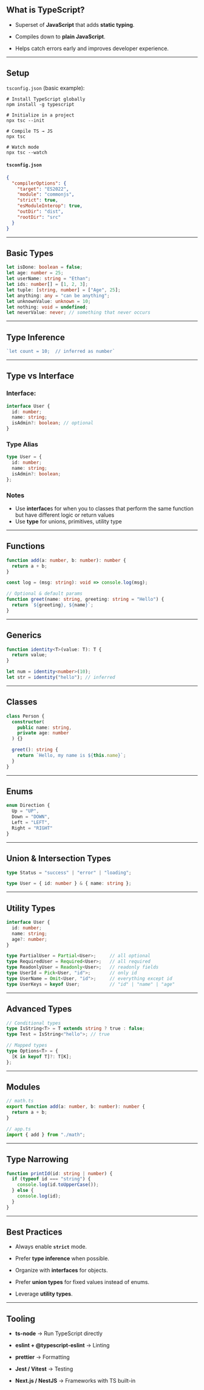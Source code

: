 ## What is TypeScript?

- Superset of **JavaScript** that adds **static typing**.
    
- Compiles down to **plain JavaScript**.
    
- Helps catch errors early and improves developer experience.
    

---

## Setup

`tsconfig.json` (basic example):
``` shell
# Install TypeScript globally
npm install -g typescript

# Initialize in a project
npx tsc --init

# Compile TS → JS
npx tsc

# Watch mode
npx tsc --watch

```

#### ```tsconfig.json ```

```json
{
  "compilerOptions": {
    "target": "ES2022",
    "module": "commonjs",
    "strict": true,
    "esModuleInterop": true,
    "outDir": "dist",
    "rootDir": "src"
  }
}

```

---

## Basic Types

```ts 
let isDone: boolean = false;
let age: number = 25;
let userName: string = "Ethan";
let ids: number[] = [1, 2, 3];
let tuple: [string, number] = ["Age", 25];
let anything: any = "can be anything"; 
let unknownValue: unknown = 10; 
let nothing: void = undefined;
let neverValue: never; // something that never occurs

```


---

## Type Inference

```ts
`let count = 10;  // inferred as number`
```


---

## Type vs Interface

### Interface: 

```ts
interface User {
  id: number;
  name: string;
  isAdmin?: boolean; // optional
}

```


### Type Alias

```ts 
type User = {
  id: number;
  name: string;
  isAdmin?: boolean;
};

```

### Notes
- Use **interface**s for when you to classes that perform the same function but have different logic or return values
- Use **type** for unions, primitives, utility type

---

## Functions

```ts 
function add(a: number, b: number): number {
  return a + b;
}

const log = (msg: string): void => console.log(msg);

// Optional & default params
function greet(name: string, greeting: string = "Hello") {
  return `${greeting}, ${name}`;
}

```

---

## Generics

```ts
function identity<T>(value: T): T {
  return value;
}

let num = identity<number>(10);
let str = identity("hello"); // inferred

```

---

## Classes

```ts 
class Person {
  constructor(
    public name: string,
    private age: number
  ) {}

  greet(): string {
    return `Hello, my name is ${this.name}`;
  }
}

```

---

## Enums

```ts 
enum Direction {
  Up = "UP",
  Down = "DOWN",
  Left = "LEFT",
  Right = "RIGHT"
}
```

---

## Union & Intersection Types

```ts 
type Status = "success" | "error" | "loading";

type User = { id: number } & { name: string };
```

---

## Utility Types

```ts
interface User {
  id: number;
  name: string;
  age?: number;
}

type PartialUser = Partial<User>;     // all optional
type RequiredUser = Required<User>;   // all required
type ReadonlyUser = Readonly<User>;   // readonly fields
type UserId = Pick<User, "id">;       // only id
type UserName = Omit<User, "id">;     // everything except id
type UserKeys = keyof User;           // "id" | "name" | "age"

```

---

## Advanced Types

```ts
// Conditional types
type IsString<T> = T extends string ? true : false;
type Test = IsString<"hello">; // true

// Mapped types
type Options<T> = {
  [K in keyof T]?: T[K];
};

```

---

## Modules

```ts
// math.ts
export function add(a: number, b: number): number {
  return a + b;
}

// app.ts
import { add } from "./math";
```

---

## Type Narrowing

```ts
function printId(id: string | number) {
  if (typeof id === "string") {
    console.log(id.toUpperCase());
  } else {
    console.log(id);
  }
}

```

---

## Best Practices

- Always enable **`strict`** mode.
    
- Prefer **type inference** when possible.
    
- Organize with **interfaces** for objects.
    
- Prefer **union types** for fixed values instead of enums.
    
- Leverage **utility types**.
    

---

## Tooling

- **ts-node** → Run TypeScript directly
    
- **eslint + @typescript-eslint** → Linting
    
- **prettier** → Formatting
    
- **Jest / Vitest** → Testing
    
- **Next.js / NestJS** → Frameworks with TS built-in